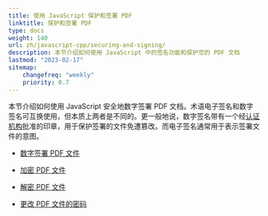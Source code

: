```yaml
---
title: 使用 JavaScript 保护和签署 PDF
linktitle: 保护和签署 PDF
type: docs
weight: 140
url: zh/javascript-cpp/securing-and-signing/
description: 本节介绍如何使用 JavaScript 中的签名功能和保护您的 PDF 文档
lastmod: "2023-02-17"
sitemap:
    changefreq: "weekly"
    priority: 0.7
---
```


本节介绍如何使用 JavaScript 安全地数字签署 PDF 文档。术语电子签名和数字签名可互换使用，但本质上两者是不同的。更一般地说，数字签名带有一个经[认证机构](https://en.wikipedia.org/wiki/Certificate_authority)批准的印章，用于保护签署的文件免遭篡改。而电子签名通常用于表示签署文件的意图。

- [数字签署 PDF 文件](/pdf/javascript-cpp/sign-pdf/)
- [加密 PDF 文件](/pdf/javascript-cpp/encrypt-pdf/)
- [解密 PDF 文件](/pdf/javascript-cpp/decrypt-pdf/)

- [更改 PDF 文件的密码](/pdf/javascript-cpp/change-password-pdf/)